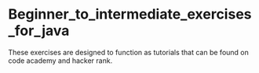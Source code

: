 # Beginner_to_intermediate_exercises_for_java
These exercises are designed to function as tutorials that can be found on code academy and hacker rank.
